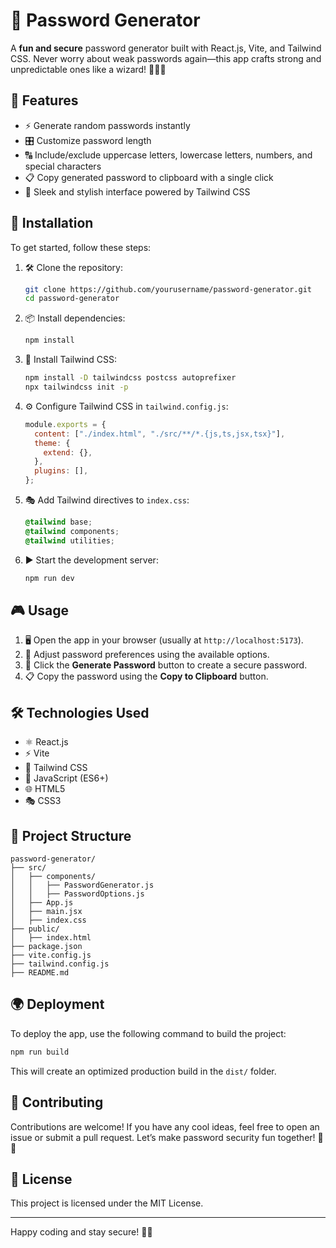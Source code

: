 # 🔐 Password Generator

A **fun and secure** password generator built with React.js, Vite, and Tailwind CSS. Never worry about weak passwords again—this app crafts strong and unpredictable ones like a wizard! 🧙‍♂️✨

## 🎯 Features

- ⚡ Generate random passwords instantly
- 🎛️ Customize password length
- 🔠 Include/exclude uppercase letters, lowercase letters, numbers, and special characters
- 📋 Copy generated password to clipboard with a single click
- 🎨 Sleek and stylish interface powered by Tailwind CSS

## 🚀 Installation

To get started, follow these steps:

1. 🛠️ Clone the repository:
   ```sh
   git clone https://github.com/yourusername/password-generator.git
   cd password-generator
   ```
2. 📦 Install dependencies:
   ```sh
   npm install
   ```
3. 🎨 Install Tailwind CSS:
   ```sh
   npm install -D tailwindcss postcss autoprefixer
   npx tailwindcss init -p
   ```
4. ⚙️ Configure Tailwind CSS in `tailwind.config.js`:
   ```js
   module.exports = {
     content: ["./index.html", "./src/**/*.{js,ts,jsx,tsx}"],
     theme: {
       extend: {},
     },
     plugins: [],
   };
   ```
5. 🎭 Add Tailwind directives to `index.css`:
   ```css
   @tailwind base;
   @tailwind components;
   @tailwind utilities;
   ```
6. ▶️ Start the development server:
   ```sh
   npm run dev
   ```

## 🎮 Usage

1. 🖥️ Open the app in your browser (usually at `http://localhost:5173`).
2. 🔧 Adjust password preferences using the available options.
3. 🎲 Click the **Generate Password** button to create a secure password.
4. 📋 Copy the password using the **Copy to Clipboard** button.

## 🛠️ Technologies Used

- ⚛️ React.js
- ⚡ Vite
- 🎨 Tailwind CSS
- 📝 JavaScript (ES6+)
- 🌐 HTML5
- 🎭 CSS3

## 📁 Project Structure
```
password-generator/
├── src/
│   ├── components/
│   │   ├── PasswordGenerator.js
│   │   ├── PasswordOptions.js
│   ├── App.js
│   ├── main.jsx
│   ├── index.css
├── public/
│   ├── index.html
├── package.json
├── vite.config.js
├── tailwind.config.js
├── README.md
```

## 🌍 Deployment

To deploy the app, use the following command to build the project:
```sh
npm run build
```
This will create an optimized production build in the `dist/` folder.

## 🤝 Contributing

Contributions are welcome! If you have any cool ideas, feel free to open an issue or submit a pull request. Let’s make password security fun together! 🔐😄

## 📜 License

This project is licensed under the MIT License.

---

Happy coding and stay secure! 🔑🚀

